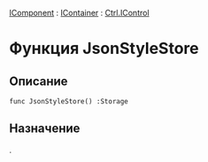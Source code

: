 ﻿---
Link: Com.Ctrl.IControl.@JsonStyleStore
---

[IComponent](topic:Com.Custom.ComClasses.IComponent.Default) :
[IContainer](topic:Com.Custom.ComClasses.IContainer.Default) :
[Ctrl.IControl](Default)

# Функция JsonStyleStore

## Описание

    func JsonStyleStore() :Storage

## Назначение

.



